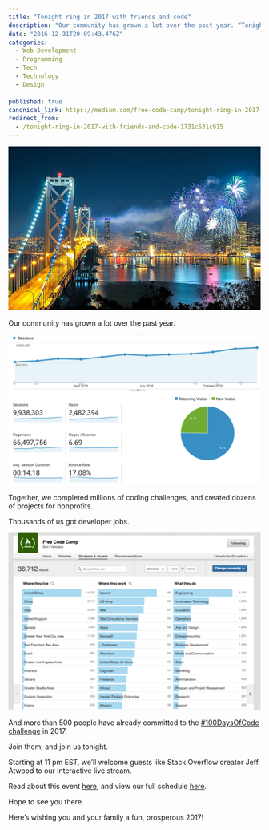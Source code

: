 ```yaml
---
title: "Tonight ring in 2017 with friends and code"
description: "Our community has grown a lot over the past year. “Tonight ring in 2017 with friends and code” is published by Quincy Larson in freeCodeCamp.org"
date: "2016-12-31T20:09:43.476Z"
categories: 
  - Web Development
  - Programming
  - Tech
  - Technology
  - Design

published: true
canonical_link: https://medium.com/free-code-camp/tonight-ring-in-2017-with-friends-and-code-1731c531c915
redirect_from:
  - /tonight-ring-in-2017-with-friends-and-code-1731c531c915
---
```


![](./asset-1.png)

Our community has grown a lot over the past year.

![](./asset-2.png)

Together, we completed millions of coding challenges, and created dozens of projects for nonprofits.

Thousands of us got developer jobs.

![](./asset-3.png)

And more than 500 people have already committed to the [#100DaysOfCode challenge](https://medium.freecodecamp.com/start-2017-with-the-100daysofcode-improved-and-updated-18ce604b237b#.fr40is5ix) in 2017.

Join them, and join us tonight.

Starting at 11 pm EST, we’ll welcome guests like Stack Overflow creator Jeff Atwood to our interactive live stream.

Read about this event [here](https://medium.freecodecamp.com/announcing-open2017-the-online-new-years-eve-event-for-developers-cf7bf57e6ac9#.xct77aq4j), and view our full schedule [here](https://www.freecodecamp.com/open2017/).

Hope to see you there.

Here’s wishing you and your family a fun, prosperous 2017!
